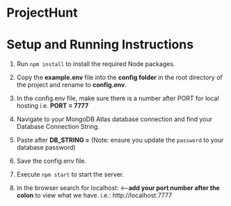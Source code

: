 # ProjectHunt

# Setup and Running Instructions

1. Run ```npm install``` to install the required Node packages.

2. Copy the **example.env** file into the **config folder** in the root directory of the project and rename to **config.env**.

3. In the config.env file, make sure there is a number after PORT for local hosting i.e. **PORT = 7777**

4. Navigate to your MongoDB Atlas database connection and find your Database Connection String.

5. Paste after **DB_STRING =** (Note: ensure you update the `password` to your database password)

6. Save the config.env file.

7. Execute ```npm start``` to start the server.

8. In the browser search for localhost: <--**add your port number after the colon** to view what we have. i.e.: http://localhost:7777
